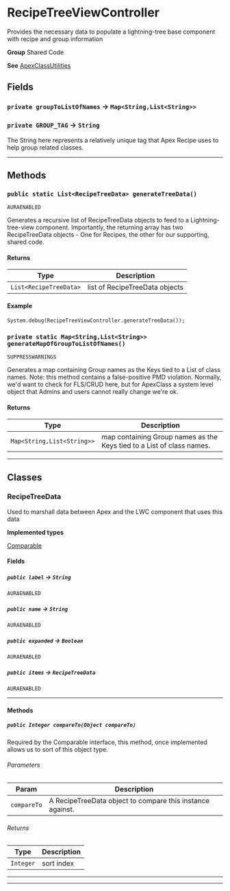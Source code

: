# RecipeTreeViewController

Provides the necessary data to populate a lightning-tree base
component with recipe and group information


**Group** Shared Code


**See** [ApexClassUtilities](https://github.com/trailheadapps/apex-recipes/wiki/ApexClassUtilities)

## Fields

### `private groupToListOfNames` → `Map<String,List<String>>`


### `private GROUP_TAG` → `String`


The String here represents a relatively unique tag that Apex Recipe uses to help group related classes.

---
## Methods
### `public static List<RecipeTreeData> generateTreeData()`

`AURAENABLED`

Generates a recursive list of RecipeTreeData objects to feed to a Lightning-tree-view component. Importantly, the returning array has two RecipeTreeData objects - One for Recipes, the other for our supporting, shared code.

#### Returns

|Type|Description|
|---|---|
|`List<RecipeTreeData>`|list of RecipeTreeData objects|

#### Example
```apex
System.debug(RecipeTreeViewController.generateTreeData());
```


### `private static Map<String,List<String>> generateMapOfGroupToListOfNames()`

`SUPPRESSWARNINGS`

Generates a map containing Group names as the Keys tied to a List of class names. Note: this method contains a false-positive PMD violation. Normally, we'd want to check for FLS/CRUD here, but for ApexClass a system level object that Admins and users cannot really change we're ok.

#### Returns

|Type|Description|
|---|---|
|`Map<String,List<String>>`|map containing Group names as the Keys tied to a List of class names.|

---
## Classes
### RecipeTreeData

Used to marshall data between Apex and the LWC component
that uses this data


**Implemented types**

[Comparable](Comparable)

#### Fields

##### `public label` → `String`

`AURAENABLED` 

##### `public name` → `String`

`AURAENABLED` 

##### `public expanded` → `Boolean`

`AURAENABLED` 

##### `public items` → `RecipeTreeData`

`AURAENABLED` 

---
#### Methods
##### `public Integer compareTo(Object compareTo)`

Required by the Comparable interface, this method, once implemented allows us to sort of this object type.

###### Parameters

|Param|Description|
|---|---|
|`compareTo`|A RecipeTreeData object to compare this instance against.|

###### Returns

|Type|Description|
|---|---|
|`Integer`|sort index|

---

---
